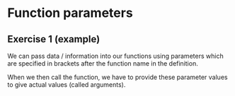 # Function parameters
## Exercise 1 (example)

We can pass data / information into our functions using parameters which are specified in brackets after the function name in the definition.

When we then call the function, we have to provide these parameter values to give actual values (called arguments).